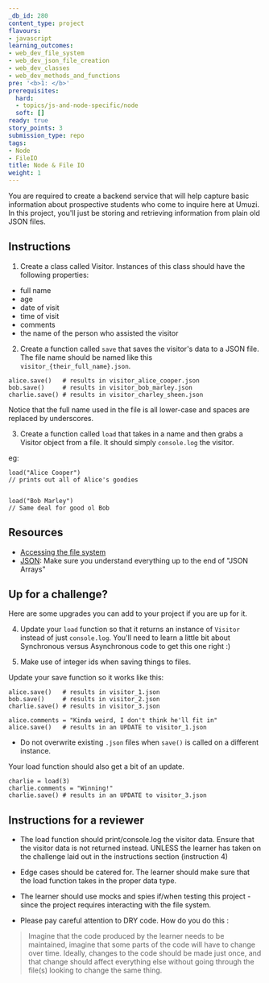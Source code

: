 ```yaml
---
_db_id: 280
content_type: project
flavours:
- javascript
learning_outcomes:
- web_dev_file_system
- web_dev_json_file_creation
- web_dev_classes
- web_dev_methods_and_functions
pre: '<b>1: </b>'
prerequisites:
  hard:
  - topics/js-and-node-specific/node
  soft: []
ready: true
story_points: 3
submission_type: repo
tags:
- Node
- FileIO
title: Node & File IO
weight: 1
---
```


You are required to create a backend service that will help capture basic information about prospective students who come to inquire here at Umuzi. In this project, you'll just be storing and retrieving information from plain old JSON files.

## Instructions

1. Create a class called Visitor. Instances of this class should have the following properties:

- full name
- age
- date of visit
- time of visit
- comments
- the name of the person who assisted the visitor

2. Create a function called `save` that saves the visitor's data to a JSON file. The file name should be named like this `visitor_{their_full_name}.json`.

```
alice.save()   # results in visitor_alice_cooper.json
bob.save()     # results in visitor_bob_marley.json
charlie.save() # results in visitor_charley_sheen.json
```

Notice that the full name used in the file is all lower-case and spaces are replaced by underscores.

3. Create a function called `load` that takes in a name and then grabs a Visitor object from a file. It should simply `console.log` the visitor.

eg:

```
load("Alice Cooper")
// prints out all of Alice's goodies


load("Bob Marley")
// Same deal for good ol Bob
```

## Resources

- [Accessing the file system](https://www.w3schools.com/nodejs/nodejs_filesystem.asp)
- [JSON](https://www.w3schools.com/js/js_json_intro.asp): Make sure you understand everything up to the end of "JSON Arrays"

## Up for a challenge?

Here are some upgrades you can add to your project if you are up for it.

4. Update your `load` function so that it returns an instance of `Visitor` instead of just `console.log`. You'll need to learn a little bit about Synchronous versus Asynchronous code to get this one right :)

5. Make use of integer ids when saving things to files.

Update your save function so it works like this:

```
alice.save()   # results in visitor_1.json
bob.save()     # results in visitor_2.json
charlie.save() # results in visitor_3.json

alice.comments = "Kinda weird, I don't think he'll fit in"
alice.save()   # results in an UPDATE to visitor_1.json
```
- Do not overwrite existing `.json` files when `save()` is called on a different instance.

Your load function should also get a bit of an update.

```
charlie = load(3)
charlie.comments = "Winning!"
charlie.save() # results in an UPDATE to visitor_3.json
```

## Instructions for a reviewer

- The load function should print/console.log the visitor data. Ensure that the visitor data is not returned instead. UNLESS the learner has taken on the challenge laid out in the instructions section (instruction 4)

- Edge cases should be catered for. The learner should make sure that the load function takes in the proper data type.

- The learner should use mocks and spies if/when testing this project - since the project requires interacting with the file system.

- Please pay careful attention to DRY code. How do you do this :

 > Imagine that the code produced by the learner needs to be maintained, imagine that some parts of the code will have to change over time. Ideally, changes to the code should be made just once, and that change should affect everything else without going through the file(s) looking to change the same thing.